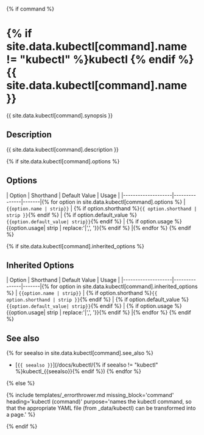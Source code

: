 {% if command %}

# {% if site.data.kubectl[command].name != "kubectl" %}kubectl {% endif %}{{ site.data.kubectl[command].name }}

{{ site.data.kubectl[command].synopsis }}

## Description

{{ site.data.kubectl[command].description }}

{% if site.data.kubectl[command].options %}
## Options

| Option | Shorthand | Default Value | Usage |
|--------------------|---------------|-------|{% for option in site.data.kubectl[command].options %}
| `{{option.name | strip}}` | {% if option.shorthand %}`{{ option.shorthand | strip }}`{% endif %} | {% if option.default_value %}`{{option.default_value| strip}}`{% endif %} | {% if option.usage %}{{option.usage| strip | replace:'|',', '}}{% endif %} |{% endfor %}
{% endif %}

{% if site.data.kubectl[command].inherited_options %}
## Inherited Options

| Option | Shorthand | Default Value | Usage |
|--------------------|---------------|-------|{% for option in site.data.kubectl[command].inherited_options %}
| `{{option.name | strip}}` | {% if option.shorthand %}`{{ option.shorthand | strip }}`{% endif %} | {% if option.default_value %}`{{option.default_value| strip}}`{% endif %} | {% if option.usage %}{{option.usage| strip | replace:'|',', '}}{% endif %} |{% endfor %}
{% endif %}

## See also

{% for seealso in site.data.kubectl[command].see_also %}
- [`{{ seealso }}`](/docs/kubectl/{% if seealso != "kubectl" %}kubectl_{{seealso}}{% endif %})
{% endfor %}

{% else %}

{% include templates/_errorthrower.md missing_block='command' heading='kubectl (command)' purpose='names the kubectl command, so that the appropriate YAML file (from _data/kubectl) can be transformed into a page.' %}

{% endif %}

